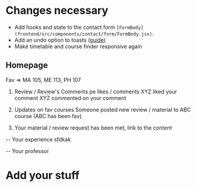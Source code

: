 # Changes necessary

* Add hooks and state to the contact form `[FormBody](frontend/src/components/contact/form/FormBody.jsx)`.
* Add an undo option to toasts ([guide](https://fkhadra.github.io/react-toastify/add-an-undo-action-to-a-toast))
* Make timetable and course finder responsive again

## Homepage

Fav => MA 105, ME 113, PH 107

1. Review / Review's Comments pe likes / comments
XYZ liked your comment
XYZ commented on your comment

2. Updates on fav courses
Someone posted new review / material to ABC course (ABC has been fav)

3. Your material / review request has been met, link to the content

-- Your experience
sfdkak

-- Your professor

# Add your stuff
